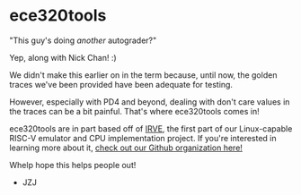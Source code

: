 # ece320tools

"This guy's doing *another* autograder?"

Yep, along with Nick Chan! :)

We didn't make this earlier on in the term because, until now, the golden traces we've been provided have been adequate for testing.

However, especially with PD4 and beyond, dealing with don't care values in the traces can be a bit painful. That's where ece320tools comes in!

ece320tools are in part based off of [IRVE](https://github.com/angry-goose-initiative/irve), the first part of our Linux-capable RISC-V emulator and CPU implementation project. If you're interested in learning more about it, [check out our Github organization here!](https://github.com/angry-goose-initiative)

Whelp hope this helps people out!

- JZJ
